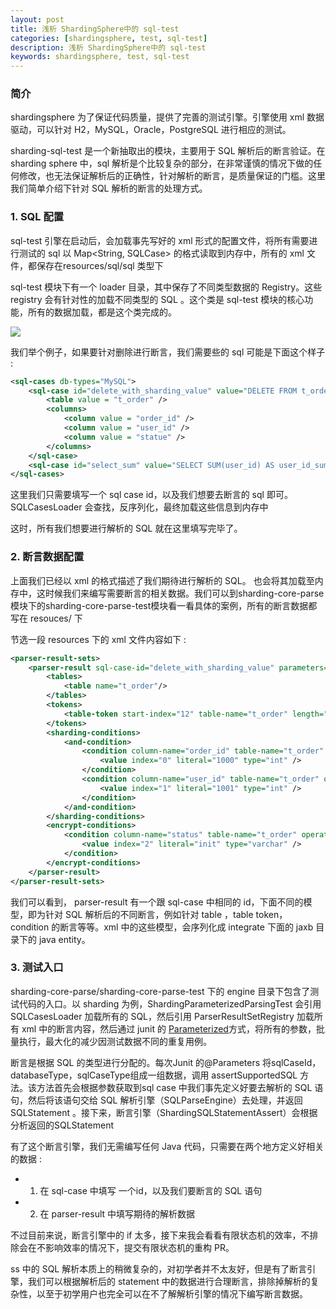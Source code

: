 ```yaml
---
layout: post  
title: 浅析 ShardingSphere中的 sql-test  
categories: [shardingsphere, test, sql-test]  
description: 浅析 ShardingSphere中的 sql-test  
keywords: shardingsphere, test, sql-test  
---
```


### 简介
shardingsphere 为了保证代码质量，提供了完善的测试引擎。引擎使用 xml 数据驱动，可以针对 H2，MySQL，Oracle，PostgreSQL 进行相应的测试。

sharding-sql-test 是一个新抽取出的模块，主要用于 SQL 解析后的断言验证。在 sharding sphere 中，sql 解析是个比较复杂的部分，在非常谨慎的情况下做的任何修改，也无法保证解析后的正确性，针对解析的断言，是质量保证的门槛。这里我们简单介绍下针对 SQL 解析的断言的处理方式。

### 1. SQL 配置
sql-test 引擎在启动后，会加载事先写好的 xml 形式的配置文件，将所有需要进行测试的 sql 以 Map<String, SQLCase> 的格式读取到内存中，所有的 xml 文件，都保存在resources/sql/sql 类型下

sql-test 模块下有一个 loader 目录，其中保存了不同类型数据的 Registry。这些 registry 会有针对性的加载不同类型的 SQL 。这个类是 sql-test 模块的核心功能，所有的数据加载，都是这个类完成的。

![](https://taojintianxia.github.io/images/posts/shardingsphere/test/sql-test/sharding-sql-case-registry.jpg)

我们举个例子，如果要针对删除进行断言，我们需要些的 sql 可能是下面这个样子 : 

```xml
<sql-cases db-types="MySQL">
    <sql-case id="delete_with_sharding_value" value="DELETE FROM t_order WHERE order_id = ? AND user_id = ? AND status=?" >
        <table value = "t_order" />
        <columns>
            <column value = "order_id" />
            <column value = "user_id" />
            <column value = "statue" />
        </columns>
    </sql-case>
    <sql-case id="select_sum" value="SELECT SUM(user_id) AS user_id_sum FROM t_order" />
</sql-cases>
```

这里我们只需要填写一个 sql case id，以及我们想要去断言的 sql 即可。SQLCasesLoader 会查找，反序列化，最终加载这些信息到内存中

这时，所有我们想要进行解析的 SQL 就在这里填写完毕了。

### 2. 断言数据配置
上面我们已经以 xml 的格式描述了我们期待进行解析的 SQL。 也会将其加载至内存中，这时候我们来编写需要断言的相关数据。我们可以到sharding-core-parse模块下的sharding-core-parse-test模块看一看具体的案例，所有的断言数据都写在 resouces/ 下

节选一段 resources 下的 xml 文件内容如下 : 

```xml
<parser-result-sets>
    <parser-result sql-case-id="delete_with_sharding_value" parameters="1000, 1001, 'init'">
        <tables>
            <table name="t_order"/>
        </tables>
        <tokens>
            <table-token start-index="12" table-name="t_order" length="7" />
        </tokens>
        <sharding-conditions>
            <and-condition>
                <condition column-name="order_id" table-name="t_order" operator="EQUAL">
                    <value index="0" literal="1000" type="int" />
                </condition>
                <condition column-name="user_id" table-name="t_order" operator="EQUAL">
                    <value index="1" literal="1001" type="int" />
                </condition>
            </and-condition>
        </sharding-conditions>
        <encrypt-conditions>
            <condition column-name="status" table-name="t_order" operator="EQUAL">
                <value index="2" literal="init" type="varchar" />
            </condition>
        </encrypt-conditions>
    </parser-result>
</parser-result-sets>
```
我们可以看到， parser-result 有一个跟 sql-case 中相同的 id，下面不同的模型，即为针对 SQL 解析后的不同断言，例如针对 table ，table token，condition 的断言等等。xml 中的这些模型，会序列化成 integrate 下面的 jaxb 目录下的 java entity。


### 3. 测试入口
sharding-core-parse/sharding-core-parse-test 下的 engine 目录下包含了测试代码的入口。以 sharding 为例，ShardingParameterizedParsingTest 会引用 SQLCasesLoader 加载所有的 SQL，然后引用 ParserResultSetRegistry 加载所有 xml 中的断言内容，然后通过 junit 的 [Parameterized](https://github.com/junit-team/junit4/wiki/parameterized-tests)方式，将所有的参数，批量执行，最大化的减少因测试数据不同的重复用例。

断言是根据 SQL 的类型进行分配的。每次Junit 的@Parameters 将sqlCaseId，databaseType，sqlCaseType组成一组数据，调用 assertSupportedSQL 方法。该方法首先会根据参数获取到sql case 中我们事先定义好要去解析的 SQL 语句，然后将该语句交给 SQL 解析引擎（SQLParseEngine）去处理，并返回 SQLStatement 。接下来，断言引擎（ShardingSQLStatementAssert）会根据分析返回的SQLStatement

有了这个断言引擎，我们无需编写任何 Java 代码，只需要在两个地方定义好相关的数据 :

  - 1. 在 sql-case 中填写 一个id，以及我们要断言的 SQL 语句
  - 2. 在 parser-result 中填写期待的解析数据

不过目前来说，断言引擎中的 if 太多，接下来我会看看有限状态机的效率，不排除会在不影响效率的情况下，提交有限状态机的重构 PR。

ss 中的 SQL 解析本质上的稍微复杂的，对初学者并不太友好，但是有了断言引擎，我们可以根据解析后的 statement 中的数据进行合理断言，排除掉解析的复杂性，以至于初学用户也完全可以在不了解解析引擎的情况下编写断言数据。
